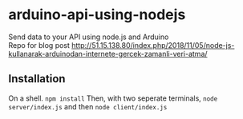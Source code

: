 # arduino-api-using-nodejs
Send data to your API using node.js and Arduino  
Repo for blog post http://51.15.138.80/index.php/2018/11/05/node-js-kullanarak-arduinodan-internete-gercek-zamanli-veri-atma/
## Installation
On a shell.
`npm install`
Then, with two seperate terminals, `node server/index.js` and then `node client/index.js`
